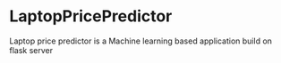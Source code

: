 # LaptopPricePredictor
Laptop price predictor is a Machine learning based application build on flask server
